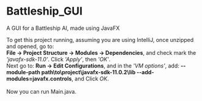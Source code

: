 # Battleship_GUI
A GUI for a Battleship AI, made using JavaFX

To get this project running, assuming you are using IntelliJ, once unzipped and opened, go to:<br/>**File &#8594; Project Structure &#8594; Modules &#8594; Dependencies**, and check mark the *'javafx-sdk-11.0'*. Click *'Apply'*, then *'OK'*.<br/>Next go to: **Run &#8594; Edit Configurations**, and in the *'VM options'*, add: **--module-path path\to\project\javafx-sdk-11.0.2\lib --add-modules=javafx.controls**, and Click *OK*.<br/><br/>Now you can run Main.java.
